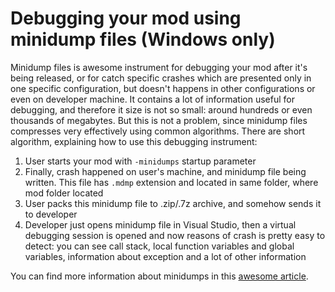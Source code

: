# Debugging your mod using minidump files (Windows only)
Minidump files is awesome instrument for debugging your mod after it's being released, or for catch specific crashes which are presented only in one specific configuration, but doesn't happens in other configurations or even on developer machine. It contains a lot of information useful for debugging, and therefore it size is not so small: around hundreds or even thousands of megabytes. But this is not a problem, since minidump files compresses very effectively using common algorithms.
There are short algorithm, explaining how to use this debugging instrument:

1. User starts your mod with `-minidumps` startup parameter
2. Finally, crash happened on user's machine, and minidump file being written. This file has `.mdmp` extension and located in same folder, where mod folder located
3. User packs this minidump file to .zip/.7z archive, and somehow sends it to developer
4. Developer just opens minidump file in Visual Studio, then a virtual debugging session is opened and now reasons of crash is pretty easy to detect: you can see call stack, local function variables and global variables, information about exception and a lot of other information

You can find more information about minidumps in this [awesome article](https://learn.microsoft.com/en-us/windows/win32/dxtecharts/crash-dump-analysis?source=recommendations#writing-a-minidump).
